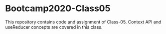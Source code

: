 # Bootcamp2020-Class05
This repository contains code and assignment of Class-05. Context API and useReducer concepts are covered in this class.
